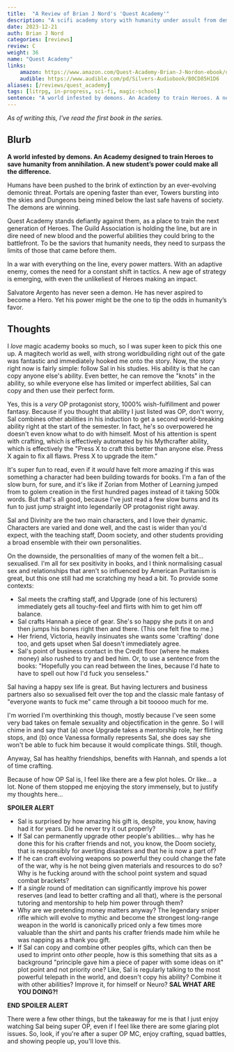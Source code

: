 ```yaml
---
title:  "A Review of Brian J Nord's 'Quest Academy'"
description: "A scifi academy story with humanity under assult from demons, featuring a very overpowered protagonist."
date: 2023-12-21
auth: Brian J Nord
categories: [reviews]
review: C
weight: 36
name: "Quest Academy"
links:
    amazon: https://www.amazon.com/Quest-Academy-Brian-J-Nordon-ebook/dp/B0C8BPJCTP
    audible: https://www.audible.com/pd/Silvers-Audiobook/B0CD85H1D6
aliases: [/reviews/quest_academy]
tags: [litrpg, in-progress, sci-fi, magic-school]
sentence: "A world infested by demons. An Academy to train Heroes. A new student’s power could make all the difference."
---
```


*As of writing this, I've read the first book in the series.*

## Blurb


**A world infested by demons. An Academy designed to train Heroes to save humanity from annihilation. A new student’s power could make all the difference.**

Humans have been pushed to the brink of extinction by an ever-evolving demonic threat. Portals are opening faster than ever, Towers bursting into the skies and Dungeons being mined below the last safe havens of society. The demons are winning.

Quest Academy stands defiantly against them, as a place to train the next generation of Heroes. The Guild Association is holding the line, but are in dire need of new blood and the powerful abilities they could bring to the battlefront. To be the saviors that humanity needs, they need to surpass the limits of those that came before them.

In a war with everything on the line, every power matters. With an adaptive enemy, comes the need for a constant shift in tactics. A new age of strategy is emerging, with even the unlikeliest of Heroes making an impact.

Salvatore Argento has never seen a demon. He has never aspired to become a Hero. Yet his power might be the one to tip the odds in humanity’s favor. 

## Thoughts

I *love* magic academy books so much, so I was super keen to pick this one up. A magitech world as well, with strong worldbuilding right out of the gate was fantastic and immediately hooked me onto the story. Now, the story right now is fairly simple: follow Sal in his studies. His ability is that he can copy anyone else's ability. Even better, he can remove the "knots" in the ability, so while everyone else has limited or imperfect abilities, Sal can copy and then use their perfect form.

Yes, this is a *very* OP protagonist story, 1000% wish-fulfillment and power fantasy. Because if you thought that ability I just listed was OP, don't worry, Sal combines other abilities in his induction to get a second world-breaking ability right at the start of the semester. In fact, he's so overpowered he doesn't even know what to do with himself. Most of his attention is spent with crafting, which is effectively automated by his Mythcrafter ability, which is effectively the "Press X to craft this better than anyone else. Press X again to fix all flaws. Press X to upgrade the item."

It's super fun to read, even if it *would* have felt more amazing if this was something a character had been building towards for books. I'm a fan of the slow burn, for sure, and it's like if Zorian from Mother of Learning jumped from to golem creation in the first hundred pages instead of it taking 500k words. But that's all good, because I've just read a few slow burns and its fun to just jump straight into legendarily OP protagonist right away.

Sal and Divinity are the two main characters, and I love their dynamic. Characters are varied and done well, and the cast is wider than you'd expect, with the teaching staff, Doom society, and other students providing a broad ensemble with their own personalities.

On the downside, the personalities of many of the women felt a bit... sexualised. I'm all for sex positivity in books, and I think normalising casual sex and relationships that aren't so influenced by American Puritanism is great, but this one still had me scratching my head a bit. To provide some contexts:

* Sal meets the crafting staff, and Upgrade (one of his lecturers) immediately gets all touchy-feel and flirts with him to get him off balance.
* Sal crafts Hannah a piece of gear. She's so happy she puts it on and then jumps his bones right then and there. (This one felt fine to me.)
* Her friend, Victoria, heavily insinuates she wants some 'crafting' done too, and gets upset when Sal doesn't immediately agree.
* Sal's point of business contact in the Credit floor (where he makes money) also rushed to try and bed him. Or, to use a sentence from the books: "Hopefully you can read between the lines, because I'd hate to have to spell out how I'd fuck you senseless."

Sal having a happy sex life is great. But having lecturers and business partners also so sexualised felt over the top and the classic male fantasy of "everyone wants to fuck me" came through a bit tooooo much for me.

I'm worried I'm overthinking this though, mostly because I've seen some very bad takes on female sexuality and objectification in the genre. So I will chime in and say that (a) once Upgrade takes a mentorship role, her flirting stops, and (b) once Vanessa formally represents Sal, she does say she won't be able to fuck him because it would complicate things. Still, though.

Anyway, Sal has healthy friendships, benefits with Hannah, and spends a lot of time crafting.

Because of how OP Sal is, I feel like there are a few plot holes. Or like... a lot. None of them stopped me enjoying the story immensely, but to justify my thoughts here...

**SPOILER ALERT**

* Sal is surprised by how amazing his gift is, despite, you know, having had it for years. Did he never try it out properly?
* If Sal can permanently upgrade other people's abilities... why has he done this for his crafter friends and not, you know, the Doom society, that is responsibly for averting disasters and that he is now a part of?
* If he can craft evolving weapons so powerful they could change the fate of the war, why is he not being given materials and resources to do so? Why is he fucking around with the school point system and squad combat brackets?
* If a *single* round of meditation can significantly improve his power reserves (and lead to better crafting and all that), where is the personal tutoring and mentorship to help him power through them?
* Why are we pretending money matters anyway? The legendary sniper rifle which will evolve to mythic and become the strongest long-range weapon in the world is canonically priced only a few times more valuable than the shirt and pants his crafter friends made him while he was napping as a thank you gift.
* If Sal can copy and combine other peoples gifts, which can then be used to imprint onto *other* people, how is this something that sits as a background "principle gave him a piece of paper with some ideas on it" plot point and not priority one? Like, Sal is regularly talking to the most powerful telepath in the world, and doesn't copy his ability? Combine it with other abilities? Improve it, for himself or Neuro? **SAL WHAT ARE YOU DOING?!**


**END SPOILER ALERT**

There were a few other things, but the takeaway for me is that I just enjoy watching Sal being super OP, even if I feel like there are some glaring plot issues. So, look, if you're after a super OP MC, enjoy crafting, squad battles, and showing people up, you'll love this.
